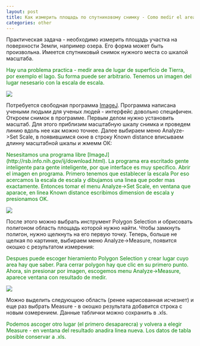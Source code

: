 ```yaml
---
layout: post
title: Как измерить площадь по спутниковому снимку - Como medir el area de imagenes de satellit.
categories: other
---
```


Практическая задача - необходимо измерить площадь участка на поверхности Земли, например озера. Его форма может быть произвольна. Имеется спутниковый снимок нужного места со шкалой масштаба.

<p style="color: green;">Hay una problema practica - medir area de lugar de superficio de Tierra, por exemplo el lago. Su forma puede ser arbitrario. Tenemos un imagen del lugar nesesario con la escala de escala.</p>

<img src="/assets/other/imagej/lago0">

Потребуется свободная программа [ImageJ](http://rsb.info.nih.gov/ij/download.html). Программа написана учеными людьми для ученых людей - интерфейс довольно специфичен. Откроем снимок в программе. Первым делом нужно установить масштаб. Для этого приблизим масштабную шкалу снимка и проведем линию вдоль нее как можно точнее. Далее выбираем меню Analyze->Set Scale, в появившимся окне в строку 
 Known distance вписываем длинну масштабной шкалы и жмемм ОК:
  
 <p style="color: green;">Nesesitamos una programa libre [ImageJ](http://rsb.info.nih.gov/ij/download.html). La programa era escritado gente inteligente para gente inteligente, por que interface es muy specifico. Abrir el imagen en programa. Primero tenemos que 
establecer la escala Por eso acercamos la escala de escala y dibujamos una linea que poder mas exactamente. Entonces tomar el menu Analyze->Set Scale, en ventana que aparace, en linea Known distance escribimos dimension de escala y presionamos OK.</p>

<img src="/assets/other/imagej/lago2">

После этого можно выбрать инструмент Polygon Selection и обрисовать полигоном область площадь которой нужно найти. Чтобы замкнуть полигон, нужно щелкнуть на его первую точку. Теперь, больше не щелкая по картинке, выбираем меню Analyze->Measure, появится окошко с результатом измерения:

<p style="color: green;">Despues puede escoger hieramiento Polygon Selection y crear lugar cuyo area hay que saber. Para cerrar polygon hay que clic en su primero punto. Ahora, sin presionar por imagen, escogemos menu Analyze->Measure, aparece ventana con resultado de medir.</p>

<img src="/assets/other/imagej/lago3">

Можно выделить следующюю область (ренее нарисованная исчезнет) и еще раз выбрать Measure - в окошко результата добавится строка с новым озмерением. Данные таблички можно сохранить в .xls.  

<p style="color: green;">Podemos ascoger otro lugar (el primero desaparecra) y volvera a elegir Measure - en ventana del resultado anadira linea nueva. Los datos de tabla posible conservar a .xls.</p>
